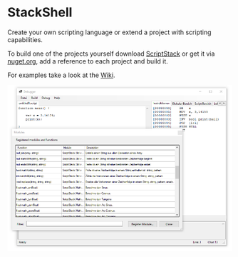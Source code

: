 # StackShell

Create your own scripting language or extend a project with scripting capabilities.

To build one of the projects yourself download [ScriptStack](https://github.com/zarat/ScriptStack) or get it via [nuget.org](https://www.nuget.org/packages/ScriptStack/), add a reference to each project and build it. 

For examples take a look at the [Wiki](https://github.com/zarat/StackShell/wiki/Examples).

![Debugger](debugger.PNG)
